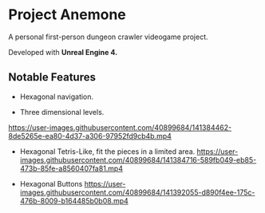 # Project Anemone

A personal first-person dungeon crawler videogame project.

Developed with **Unreal Engine 4.**

## Notable Features

* Hexagonal navigation.

* Three dimensional levels.

https://user-images.githubusercontent.com/40899684/141384462-8de5265e-ea80-4d37-a306-97952fd9cb4b.mp4

*  Hexagonal Tetris-Like, fit the pieces in a limited area.
https://user-images.githubusercontent.com/40899684/141384716-589fb049-eb85-473b-85fe-a8560407fa81.mp4

*  Hexagonal Buttons
https://user-images.githubusercontent.com/40899684/141392055-d890f4ee-175c-476b-8009-b164485b0b08.mp4
